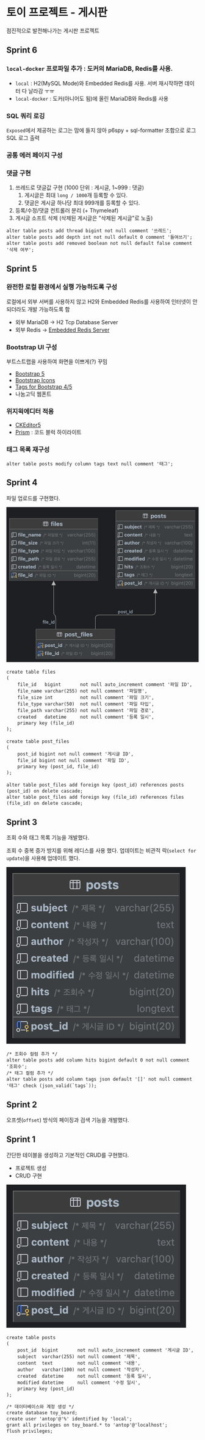 # 토이 프로젝트 - 게시판

점진적으로 발전해나가는 게시판 프로젝트

## Sprint 6

### `local-docker` 프로파일 추가 : 도커의 MariaDB, Redis를 사용.

* `local` : H2(MySQL Mode)와 Embedded Redis를 사용. 서버 재시작하면 데이터 다 날라감 ㅜㅠ
* `local-docker` : 도커(아니어도 됨)에 올린 MariaDB와 Redis를 사용

### SQL 쿼리 로깅

`Exposed`에서 제공하는 로그는 맘에 들지 않아 p6spy + sql-formatter 조합으로 로그 SQL 로그 출력

### 공통 에러 페이지 구성

### 댓글 구현

1. 쓰레드로 댓글값 구현 (1000 단위 : 게시글, 1~999 : 댓글)
   1. 게시글은 최대 `long / 1000`개 등록할 수 있다. 
   2. 댓글은 게시글 하나당  최대 999개를 등록할 수 있다.
2. 등록/수정/댓글 컨트롤러 분리 (+ Thymeleaf)
3. 게시글 소프트 삭제 (삭제된 게시글은 "삭제된 게시글"로 노출)

```mysql
alter table posts add thread bigint not null comment '쓰레드';
alter table posts add depth int not null default 0 comment '들여쓰기';
alter table posts add removed boolean not null default false comment '삭제 여부';
```

## Sprint 5

### 완전한 로컬 환경에서 실행 가능하도록 구성

로컬에서 외부 서버를 사용하지 않고 H2와 Embedded Redis를 사용하여 인터넷이 안되더라도 개발 가능하도록 함 

* 외부 MariaDB → H2 Tcp Database Server
* 외부 Redis → [Embedded Redis Server](https://github.com/codemonstur/embedded-redis)

### Bootstrap UI 구성

부트스트랩을 사용하여 화면을 이쁘게(?) 꾸밈

* [Bootstrap 5](https://getbootstrap.com/)
* [Bootstrap Icons](https://icons.getbootstrap.com/)
* [Tags for Bootstrap 4/5](https://github.com/lekoala/bootstrap5-tags)
* 나눔고딕 웹폰트

### 위지윅에디터 적용

* [CKEditor5](https://ckeditor.com/ckeditor-5/)
* [Prism](https://prismjs.com/) : 코드 블럭 하이라이트

### 태그 목록 재구성

```mysql
alter table posts modify column tags text null comment '태그';
```

## Sprint 4

파일 업로드를 구현했다.

![sprint3-db](./assets/sprint4-db.png)

```mysql
create table files
(
    file_id   bigint       not null auto_increment comment '파일 ID',
    file_name varchar(255) not null comment '파일명',
    file_size int          not null comment '파일 크기',
    file_type varchar(50)  not null comment '파일 타입',
    file_path varchar(255) not null comment '파일 경로',
    created   datetime     not null comment '등록 일시',
    primary key (file_id)
);

create table post_files
(
    post_id bigint not null comment '게시글 ID',
    file_id bigint not null comment '파일 ID',
    primary key (post_id, file_id)
);

alter table post_files add foreign key (post_id) references posts (post_id) on delete cascade;
alter table post_files add foreign key (file_id) references files (file_id) on delete cascade;
```

## Sprint 3

조회 수와 태그 목록 기능을 개발했다.

조회 수 중복 증가 방지를 위해 레디스를 사용 했다. 업데이트는 비관적 락(`select for update`)을 사용해 업데이트 했다.

![sprint2-db](./assets/sprint3-db.png)

```mysql
/* 조회수 컬럼 추가 */
alter table posts add column hits bigint default 0 not null comment '조회수';
/* 태그 컬럼 추가 */
alter table posts add column tags json default '[]' not null comment '태그' check (json_valid(`tags`));
```

## Sprint 2

오프셋(`offset`) 방식의 페이징과 검색 기능을 개발했다.

## Sprint 1

간단한 테이블을 생성하고 기본적인 CRUD를 구현했다.

* 프로젝트 생성
* CRUD 구현

![sprint1-db](./assets/sprint1-db.png)

```mysql
create table posts
(
    post_id  bigint       not null auto_increment comment '게시글 ID',
    subject  varchar(255) not null comment '제목',
    content  text         not null comment '내용',
    author   varchar(100) not null comment '작성자',
    created  datetime     not null comment '등록 일시',
    modified datetime     null comment '수정 일시',
    primary key (post_id)
);
```

```mysql
/* 데이터베이스와 계정 생성 */
create database toy_board;
create user 'antop'@'%' identified by 'local';
grant all privileges on toy_board.* to 'antop'@'localhost';
flush privileges;
```
